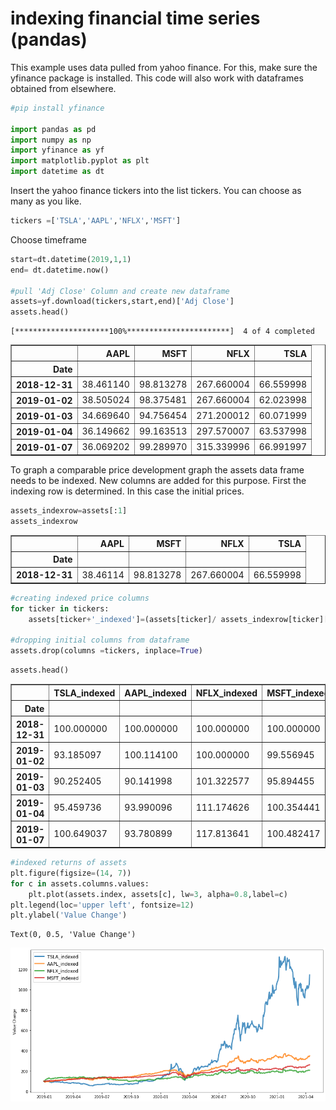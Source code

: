 # indexing financial time series (pandas)
This example uses data pulled from yahoo finance. For this, make sure the yfinance package is installed. This code will also work with dataframes obtained from elsewhere.
```python
#pip install yfinance

import pandas as pd
import numpy as np
import yfinance as yf
import matplotlib.pyplot as plt
import datetime as dt
```

Insert the yahoo finance tickers into the list tickers. You can choose as many as you like.
```python
tickers =['TSLA','AAPL','NFLX','MSFT']
```
Choose timeframe
```python
start=dt.datetime(2019,1,1)
end= dt.datetime.now()

#pull 'Adj Close' Column and create new dataframe 
assets=yf.download(tickers,start,end)['Adj Close']
assets.head()
```

    [*********************100%***********************]  4 of 4 completed
    




<div>
<style scoped>
    .dataframe tbody tr th:only-of-type {
        vertical-align: middle;
    }

    .dataframe tbody tr th {
        vertical-align: top;
    }

    .dataframe thead th {
        text-align: right;
    }
</style>
<table border="1" class="dataframe">
  <thead>
    <tr style="text-align: right;">
      <th></th>
      <th>AAPL</th>
      <th>MSFT</th>
      <th>NFLX</th>
      <th>TSLA</th>
    </tr>
    <tr>
      <th>Date</th>
      <th></th>
      <th></th>
      <th></th>
      <th></th>
    </tr>
  </thead>
  <tbody>
    <tr>
      <th>2018-12-31</th>
      <td>38.461140</td>
      <td>98.813278</td>
      <td>267.660004</td>
      <td>66.559998</td>
    </tr>
    <tr>
      <th>2019-01-02</th>
      <td>38.505024</td>
      <td>98.375481</td>
      <td>267.660004</td>
      <td>62.023998</td>
    </tr>
    <tr>
      <th>2019-01-03</th>
      <td>34.669640</td>
      <td>94.756454</td>
      <td>271.200012</td>
      <td>60.071999</td>
    </tr>
    <tr>
      <th>2019-01-04</th>
      <td>36.149662</td>
      <td>99.163513</td>
      <td>297.570007</td>
      <td>63.537998</td>
    </tr>
    <tr>
      <th>2019-01-07</th>
      <td>36.069202</td>
      <td>99.289970</td>
      <td>315.339996</td>
      <td>66.991997</td>
    </tr>
  </tbody>
</table>
</div>



To graph a comparable price development graph the assets data frame needs to be indexed. New columns are added for this purpose.
First the indexing row is determined. In this case the initial prices.
```python
assets_indexrow=assets[:1]
assets_indexrow
```




<div>
<style scoped>
    .dataframe tbody tr th:only-of-type {
        vertical-align: middle;
    }

    .dataframe tbody tr th {
        vertical-align: top;
    }

    .dataframe thead th {
        text-align: right;
    }
</style>
<table border="1" class="dataframe">
  <thead>
    <tr style="text-align: right;">
      <th></th>
      <th>AAPL</th>
      <th>MSFT</th>
      <th>NFLX</th>
      <th>TSLA</th>
    </tr>
    <tr>
      <th>Date</th>
      <th></th>
      <th></th>
      <th></th>
      <th></th>
    </tr>
  </thead>
  <tbody>
    <tr>
      <th>2018-12-31</th>
      <td>38.46114</td>
      <td>98.813278</td>
      <td>267.660004</td>
      <td>66.559998</td>
    </tr>
  </tbody>
</table>
</div>




```python
#creating indexed price columns
for ticker in tickers:
    assets[ticker+'_indexed']=(assets[ticker]/ assets_indexrow[ticker][0])*100 #choose indexing value e.g.100

#dropping initial columns from dataframe
assets.drop(columns =tickers, inplace=True)
```


```python
assets.head()
```




<div>
<style scoped>
    .dataframe tbody tr th:only-of-type {
        vertical-align: middle;
    }

    .dataframe tbody tr th {
        vertical-align: top;
    }

    .dataframe thead th {
        text-align: right;
    }
</style>
<table border="1" class="dataframe">
  <thead>
    <tr style="text-align: right;">
      <th></th>
      <th>TSLA_indexed</th>
      <th>AAPL_indexed</th>
      <th>NFLX_indexed</th>
      <th>MSFT_indexed</th>
    </tr>
    <tr>
      <th>Date</th>
      <th></th>
      <th></th>
      <th></th>
      <th></th>
    </tr>
  </thead>
  <tbody>
    <tr>
      <th>2018-12-31</th>
      <td>100.000000</td>
      <td>100.000000</td>
      <td>100.000000</td>
      <td>100.000000</td>
    </tr>
    <tr>
      <th>2019-01-02</th>
      <td>93.185097</td>
      <td>100.114100</td>
      <td>100.000000</td>
      <td>99.556945</td>
    </tr>
    <tr>
      <th>2019-01-03</th>
      <td>90.252405</td>
      <td>90.141998</td>
      <td>101.322577</td>
      <td>95.894455</td>
    </tr>
    <tr>
      <th>2019-01-04</th>
      <td>95.459736</td>
      <td>93.990096</td>
      <td>111.174626</td>
      <td>100.354441</td>
    </tr>
    <tr>
      <th>2019-01-07</th>
      <td>100.649037</td>
      <td>93.780899</td>
      <td>117.813641</td>
      <td>100.482417</td>
    </tr>
  </tbody>
</table>
</div>




```python
#indexed returns of assets
plt.figure(figsize=(14, 7))
for c in assets.columns.values:
    plt.plot(assets.index, assets[c], lw=3, alpha=0.8,label=c)
plt.legend(loc='upper left', fontsize=12)
plt.ylabel('Value Change')
```




    Text(0, 0.5, 'Value Change')




    
![png](graph.png)
    



```python

```

